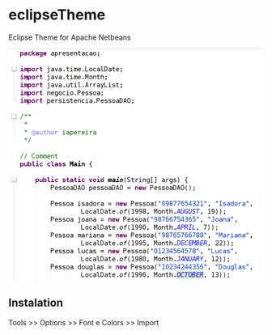 # eclipseTheme

Eclipse Theme for Apache Netbeans

![eclipseTheme](eclipseTheme.png)

## Instalation

Tools >> Options >> Font e Colors >> Import 
